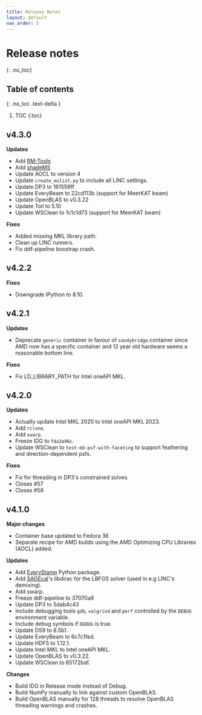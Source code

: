 ```yaml
---
title: Release Notes
layout: default
nav_order: 5
---
```


# Release notes
{: .no_toc}

## Table of contents
{: .no_toc .text-delta }

1. TOC
{:toc}

## v4.3.0
**Updates**
* Add [RM-Tools](https://github.com/CIRADA-Tools/RM-Tools)
* Add [shadeMS](https://github.com/ratt-ru/shadeMS)
* Update AOCL to version 4
* Update `create_mslist.py` to include all LINC settings.
* Update DP3 to 161559ff
* Update EveryBeam to 22cd113b (support for MeerKAT beam)
* Update OpenBLAS to v0.3.22
* Update Toil to 5.10
* Update WSClean to 1c1c1d73 (support for MeerKAT beam)

**Fixes**
* Added missing MKL library path.
* Clean up LINC runners.
* Fix ddf-pipeline boostrap crash.

## v4.2.2
**Fixes**
* Downgrade IPython to 8.10.

## v4.2.1
**Updates**
* Deprecate `generic` container in favour of `sandybridge` container since AMD now has a specific container and 12 year old hardware seems a reasonable bottom line.

**Fixes**
* Fix LD_LIBRARY_PATH for Intel oneAPI MKL.


## v4.2.0
**Updates**
* Actually update Intel MKL 2020 to Intel oneAPI MKL 2023.
* Add `rclone`.
* Add `swarp`.
* Freeze IDG to `f4a3a96c`.
* Update WSClean to `test-dd-psf-with-faceting` to support feathering and direction-dependent psfs.

**Fixes**
* Fix for threading in DP3's constrained solves.
* Closes #57 
* Closes #58 


## v4.1.0
**Major changes**
- Container base updated to Fedora 36
- Separate recipe for AMD builds using the AMD Optimizing CPU Libraries (AOCL) added.

**Updates**
* Add [EveryStamp](https://github.com/tikk3r/EveryStamp) Python package.
* Add [SAGEcal](https://github.com/nlesc-dirac/sagecal)'s libdirac for the LBFGS solver (used in e.g LINC's demixing).
* Add swarp.
* Freeze ddf-pipeline to 37070a9
* Update DP3 to 5dab4c43
* Include debugging tools `gdb`, `valgrind` and `perf` controlled by the `DEBUG` environment variable.
* Include debug symbols if `DEBUG` is true.
* Update DS9 to 8.5b1.
* Update EveryBeam to 6c7c1fed.
* Update HDF5 to 1.12.1.
* Update Intel MKL to Intel oneAPI MKL.
* Update OpenBLAS to v0.3.22.
* Update WSClean to 65172baf.

**Changes**
* Build IDG in Release mode instead of Debug.
* Build NumPy manually to link against custom OpenBLAS.
* Build OpenBLAS manually for 128 threads to resolve OpenBLAS threading warnings and crashes.
